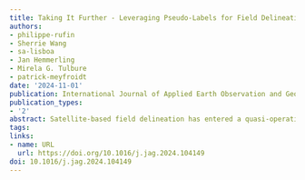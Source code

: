 ```yaml
---
title: Taking It Further - Leveraging Pseudo-Labels for Field Delineation across Label-Scarce Smallholder Regions
authors:
- philippe-rufin
- Sherrie Wang
- sa-lisboa
- Jan Hemmerling
- Mirela G. Tulbure
- patrick-meyfroidt
date: '2024-11-01'
publication: International Journal of Applied Earth Observation and Geoinformation
publication_types:
- '2'
abstract: Satellite-based field delineation has entered a quasi-operationalstage due to recent advancesin machine learning for computer vision. Transfer learning allows for the resource-efficient transfer of pre-trained field delineation models across heterogeneous geographies. However, the scarcity of labeled data for complex and dynamic smallholder landscapes remains a major bottleneck. The key innovation of this study is to overcome this challenge by using pre-trained models to generate sparse (i.e., not fully annotated) field delineation pseudo-labels for fine-tuning models across geographies and sensor characteristics. We build on a FracTAL ResUNet trained for crop field delineation in India (median field size of 0.24 ha) based on multi-spectral imagery at 1.5 m spatial resolution. We use this model to generatepseudo-labels for the use in Northern Mozambique (median field size of 0.06 ha) based on sub-meter resolution true-color satellite imagery. We designed multiple pseudo-label selection strategies based on field-level probability scores and compared the quantities, area properties, seasonal distribution, and spatial agreement of the pseudo-labels against human-annotated training labels (n = 1,512). We then used the human-annotated labels and the pseudo-labels for model fine-tuning and compared predictions against human field annotations (n = 2,199). We evaluated performance with regards to object-level spatial agreement and site-level field size estimation. Our results indicate i) a good baseline performance of the pre-trained model in both field delineation (mean intersection over union (mIoU) of 0.634) and field size estimation (mean root mean squared error (mRMSE) of 0.071 ha), and ii) the added value of regional fine-tuning with performance improvements in nearly all experiments (mIoU increases of up to 0.060, mRMSE decreases of up to 0.034 ha). Moreover, we found iii) substantial performance increases when using only pseudo-labels (up to 77% of the mIoU increases and 68% of the mRMSE decreases obtained by human-annotated labels), and iv) additional performance increases (mIoU +0.008, mRMSE -0.003 ha) when complementing human annotations with pseudo-labels. Pseudo-labels are architecture-agnostic, can be efficiently generated at scale, and thus facilitate domain adaptation in label-scarce settings. The workflow presented here is a stepping stone for overcoming the persisting challenges in mapping heterogeneous smallholder agriculture.
tags:
links:
- name: URL
  url: https://doi.org/10.1016/j.jag.2024.104149
doi: 10.1016/j.jag.2024.104149
---
```

